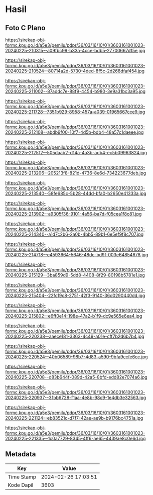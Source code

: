 # Hasil

## Foto C Plano

https://sirekap-obj-formc.kpu.go.id/a5e3/pemilu/pdpr/36/03/16/10/01/3603161001023-20240225-210315--a09fbc99-b33a-4cce-bdb5-27700667d15e.jpg

https://sirekap-obj-formc.kpu.go.id/a5e3/pemilu/pdpr/36/03/16/10/01/3603161001023-20240225-210524--80714a2d-5730-4ded-8f5c-2d268dfaf454.jpg

https://sirekap-obj-formc.kpu.go.id/a5e3/pemilu/pdpr/36/03/16/10/01/3603161001023-20240225-211002--87addc7e-88f9-4454-b980-3e9a31bc3a95.jpg

https://sirekap-obj-formc.kpu.go.id/a5e3/pemilu/pdpr/36/03/16/10/01/3603161001023-20240225-211728--7351b929-8958-457a-a039-01965667cce9.jpg

https://sirekap-obj-formc.kpu.go.id/a5e3/pemilu/pdpr/36/03/16/10/01/3603161001023-20240225-212108--abdb9f00-10f7-4d5b-bdb4-48a57c1daeee.jpg

https://sirekap-obj-formc.kpu.go.id/a5e3/pemilu/pdpr/36/03/16/10/01/3603161001023-20240225-212512--505daab2-d14a-4a3b-adb4-ec5b09963824.jpg

https://sirekap-obj-formc.kpu.go.id/a5e3/pemilu/pdpr/36/03/16/10/01/3603161001023-20240225-213206--205213f8-821d-4736-8e6d-734223677deb.jpg

https://sirekap-obj-formc.kpu.go.id/a5e3/pemilu/pdpr/36/03/16/10/01/3603161001023-20240225-213540--58fe685c-5b28-44dd-bfa0-b2650e41333a.jpg

https://sirekap-obj-formc.kpu.go.id/a5e3/pemilu/pdpr/36/03/16/10/01/3603161001023-20240225-213902--a9305f36-9101-4a56-ba7d-f05cea1f8c81.jpg

https://sirekap-obj-formc.kpu.go.id/a5e3/pemilu/pdpr/36/03/16/10/01/3603161001023-20240225-214340--a1d7c2b6-2a0b-4bb5-89b1-6e5ef9f8c707.jpg

https://sirekap-obj-formc.kpu.go.id/a5e3/pemilu/pdpr/36/03/16/10/01/3603161001023-20240225-214718--e4593664-5646-48dc-bd9f-003e64854678.jpg

https://sirekap-obj-formc.kpu.go.id/a5e3/pemilu/pdpr/36/03/16/10/01/3603161001023-20240225-215129--3ba859d9-5dd8-4408-8f29-80198b5781e1.jpg

https://sirekap-obj-formc.kpu.go.id/a5e3/pemilu/pdpr/36/03/16/10/01/3603161001023-20240225-215404--22fc19c8-2751-42f3-9140-36d0290440dd.jpg

https://sirekap-obj-formc.kpu.go.id/a5e3/pemilu/pdpr/36/03/16/10/01/3603161001023-20240225-215802--e6ff0e14-198e-47a2-b1f9-dc9e565e6ea4.jpg

https://sirekap-obj-formc.kpu.go.id/a5e3/pemilu/pdpr/36/03/16/10/01/3603161001023-20240225-220238--aaece181-3363-4c49-a01e-cff7b2d6b7b4.jpg

https://sirekap-obj-formc.kpu.go.id/a5e3/pemilu/pdpr/36/03/16/10/01/3603161001023-20240225-220524--40b06589-98b7-4d83-a590-9bfa9ecfe6cc.jpg

https://sirekap-obj-formc.kpu.go.id/a5e3/pemilu/pdpr/36/03/16/10/01/3603161001023-20240225-220708--d83b644f-089d-42a5-8bfd-edd82e7074a6.jpg

https://sirekap-obj-formc.kpu.go.id/a5e3/pemilu/pdpr/36/03/16/10/01/3603161001023-20240225-220937--31bb6728-f1aa-4e8b-98c9-1e4db3e32563.jpg

https://sirekap-obj-formc.kpu.go.id/a5e3/pemilu/pdpr/36/03/16/10/01/3603161001023-20240225-221124--eb83521c-d7f7-42ae-ae9b-b9176bc4751a.jpg

https://sirekap-obj-formc.kpu.go.id/a5e3/pemilu/pdpr/36/03/16/10/01/3603161001023-20240225-221335--1c0a7729-8345-4ff6-ae65-4439ae8c0e6d.jpg


## Metadata

| Key        | Value               |
| ---------- | ------------------- |
| Time Stamp | 2024-02-26 17:03:51 |
| Kode Dapil | 3603                |



